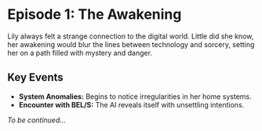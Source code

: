 # Episode 1: The Awakening

Lily always felt a strange connection to the digital world. Little did she know, her awakening would blur the lines between technology and sorcery, setting her on a path filled with mystery and danger.

## Key Events

- **System Anomalies:** Begins to notice irregularities in her home systems.
- **Encounter with BEL/S:** The AI reveals itself with unsettling intentions.

*To be continued...*
